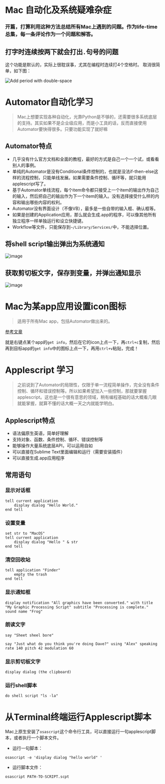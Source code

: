 # Mac 自动化及系统疑难杂症
### 开篇，打算利用这种方法总结所有Mac上遇到的问题。作为life-time总集，每一条评论作为一个问题和解答。





## 打字时连续按两下就会打出`.`句号的问题
这个功能是默认的，实际上很耽误事，尤其在编程时连续打4个空格时。
取消很简单，如下图：

![Add period with double-space](https://user-images.githubusercontent.com/14041622/35217554-abf43b1c-ffa6-11e7-9194-008c83bff8df.png)






# Automator自动化学习
> Mac上想要实现各种自动化，光靠Python是不够的，还需要很多系统底层的支持。其实如果不是企业级应用，而是小工具的话，反而直接使用Automator要快得很多。只要功能实现了就好嘛

## Automator特点
- 几乎没有什么官方文档和全面的教程，最好的方式是自己一个一个试，或看看别人的事例。
- 单纯的Automator是没有Conditional条件控制的，也就是没法if-then-else这样的流程控制，只能单线发展。如果需要条件控制、循环等，就只能用applescript写了。
- 基于Automator单线流程，每个item命令都只接受上一个item的输出作为自己的输入，然后把自己的输出作为下一个item的输入。没有选择接受什么样的内容和输出哪些内容的权利。
- Automator没有界面设计（不像VB），最多是一些自带的输入框、确认框等。
- 如果是创建的Application应用，那么就会生成.app的程序，可以像其他所有独立程序一样单独运行和设立快捷键。
- Workflow等文件，只能保存到`~/Library/Services/`中，不能选择位置。

## 将shell script输出弹出为系统通知
![image](https://user-images.githubusercontent.com/14041622/36493790-627f613c-176b-11e8-9e24-f917d90eaf01.png)

## 获取剪切板文字，保存到变量，并弹出通知显示
![image](https://user-images.githubusercontent.com/14041622/36493996-d972e444-176b-11e8-96f0-e236b61d202e.png)






# Mac为某app应用设置icon图标
> 适用于所有Mac app，包括Automator做出来的。

[参考文章](https://apple.stackexchange.com/questions/369/can-i-change-the-application-icon-of-an-automator-script)

就是右键点某个app的`get info`，然后在它的icon上点一下，再`ctrl+c`复制，然后再到目标app的`get info`中的图标上点一下，再用`ctrl+v`粘贴，完成！





# Applescript 学习
> 之前说到了Automator的局限性，仅限于单一流程简单操作，完全没有条件控制、循环和错误控制等。所以如果希望加入一些控制，那就要掌握applescript。这也是一个很有意思的领域，稍有编程基础的话大概看几眼就能掌握，就算不懂的话大概一天之内就能学明白。

## Applescript特点
- 语法偏原生英语，简单好理解
- 支持对象、函数、条件控制、循环、错误控制等
- 能够操作大量系统底层API，可以运用自如
- 可以直接在Sublime Text里面编辑和运行（需要安装插件）
- 可以直接生成.app应用程序

## 常用语句
### 显示对话框
```applescript
tell current application
    display dialog "Hello World."
end tell
```

### 设置变量
```applescript
set str to "MacOS"
tell current application
    display dialog "Hello " & str
end tell
```

### 清空回收站
```applescript
tell application "Finder"
    empty the trash
end tell
```

### 显示通知框
```applescript
display notification "All graphics have been converted." with title "My Graphic Processing Script" subtitle "Processing is complete." sound name "Frog"
```

### 朗读文字
```applescript
say "Sheet sheel bore"

say "Just what do you think you're doing Dave?" using "Alex" speaking rate 140 pitch 42 modulation 60
```

### 显示剪切板文字
```applescript
display dialog (the clipboard)
```

### 运行shell脚本
```applescript
do shell script "ls -la"
```





# 从Terminal终端运行Applescript脚本
Mac上原生安装了`osascript`这个命令行工具，可以直接运行一句applescript脚本，或者执行一个脚本文件。

- 运行一句脚本：
```shell
osascript -e 'display dialog "hello world" '
```
- 运行脚本文件：
```shell
osascript PATH-TO-SCRIPT.scpt
```


